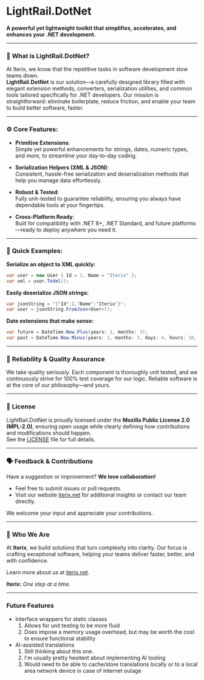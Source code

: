 
# LightRail.DotNet

**A powerful yet lightweight toolkit that simplifies, accelerates, and enhances your .NET development.**

---

### 🚦 **What is LightRail.DotNet?**

At Iterix, we know that the repetitive tasks in software development slow teams down.  
**LightRail.DotNet** is our solution—a carefully designed library filled with elegant extension methods, converters, serialization utilities, and common tools tailored specifically for .NET developers. Our mission is straightforward: eliminate boilerplate, reduce friction, and enable your team to build better software, faster.

---

### ⚙️ **Core Features:**

- **Primitive Extensions**:  
  Simple yet powerful enhancements for strings, dates, numeric types, and more, to streamline your day-to-day coding.

- **Serialization Helpers (XML & JSON)**:  
  Consistent, hassle-free serialization and deserialization methods that help you manage data effortlessly.

- **Robust & Tested**:  
  Fully unit-tested to guarantee reliability, ensuring you always have dependable tools at your fingertips.

- **Cross-Platform Ready**:  
  Built for compatibility with .NET 8+, .NET Standard, and future platforms—ready to deploy anywhere you need it.

---

### 🚀 **Quick Examples:**

**Serialize an object to XML quickly:**

```csharp
var user = new User { Id = 1, Name = "Iterix" };
var xml = user.ToXml();
```

**Easily deserialize JSON strings:**

```csharp
var jsonString = "{"Id":1,"Name":"Iterix"}";
var user = jsonString.FromJson<User>();
```

**Date extensions that make sense:**

```csharp
var future = DateTime.Now.Plus(years: 1, months: 3);
var past = DateTime.Now.Minus(years: 1, months: 3, days: 4, hours: 10, minutes: 15, seconds: 34: milliseconds: 120);
```

---

### 🧪 **Reliability & Quality Assurance**

We take quality seriously. Each component is thoroughly unit tested, and we continuously strive for 100% test coverage for our logic. Reliable software is at the core of our philosophy—and yours.

---

### 📜 **License**

LightRail.DotNet is proudly licensed under the **Mozilla Public License 2.0 (MPL-2.0)**, ensuring open usage while clearly defining how contributions and modifications should happen.  
See the [LICENSE](LICENSE) file for full details.

---

### 🗣️ **Feedback & Contributions**

Have a suggestion or improvement? **We love collaboration!**

- Feel free to submit issues or pull requests.
- Visit our website [iterix.net](https://iterix.net/) for additional insights or contact our team directly.

We welcome your input and appreciate your contributions.

---

### 🔗 **Who We Are**

At **Iterix**, we build solutions that turn complexity into clarity. Our focus is crafting exceptional software, helping your teams deliver faster, better, and with confidence.

Learn more about us at [iterix.net](https://iterix.net).

**Iterix:** *One step at a time.*

---

### Future Features

- Interface wrappers for static classes
  1. Allows for unit testing to be more fluid
  2. Does impose a memory usage overhead, but may be worth the cost to ensure functional stability
- AI-assisted translations
  1. Still thinking about this one.
  2. I'm usually pretty hesitent about implementing AI tooling
  3. Would need to be able to cache/store translations locally or to a local area network device in case of internet outage
  